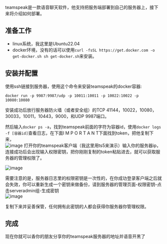 teamspeak是一款语音聊天软件，他支持把服务端部署到自己的服务器上，接下来将介绍如何部署。  

## 准备工作  
* linux系统，我这里是Ubuntu22.04
* docker环境，没有的话可以使用`curl -fsSL https://get.docker.com -o get-docker.sh sh get-docker.sh`来安装。  
## 安装并配置  
使用ssh链接到服务器，使用这个命令来安装teamspeak的docker容器:  
~~~
docker run -p 9987:9987/udp -p 10011:10011 -p 10022:10022 -p 10080:10080
~~~  
安装成功后放行服务器防火墙（或者安全组）的TCP 41144，10022，10080，30033，10011，10443，9000，和UDP 9987端口。   

然后输入`docker ps -a`，找到teamspeak前面的字符为容器id，使用`docker logs -f [容器id]`查看日志，在下面I M P O R T A N T下面找到token，把他复制下来，  
![image](https://img.bear556.xyz/i/2024/08/08/j3qjl2.png)
打开你的teamspeak客户端（我这里用ts5来演示）输入你的服务器ip，连接成功后会出现输入权限密钥，把你刚刚复制的token粘贴进去，就可以获取服务器的管理权限了。  

![image](https://img.bear556.xyz/i/2024/08/08/j4j9k8.png)

需要注意的是，服务器日志里的权限密钥是一次性的，在你成功登录客户端之后就会失效，你可以重新生成一个密钥来做备份，请到服务器的管理页面-权限密钥-点击serveradmin组-生成密钥  
![image](https://img.bear556.xyz/i/2024/08/08/j54ayg.png)  

复制下来并妥善保管，任何拥有此密钥的人都会获得你服务器你管理权限。  
 
## 完成  
现在你就可以香你的朋友分享你的teamspeak服务器的地址并语音开黑了